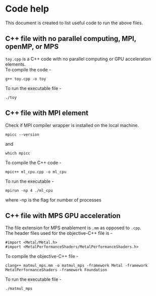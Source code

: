 # Code help
This document is created to list useful code to run the above files.

## C++ file with no parallel computing, MPI, openMP, or MPS
`toy.cpp` is a C++ code with no parallel computing or GPU acceleration elements. <br>
To compile the code -
```
g++ toy.cpp -o toy
```
To run the executable file -
```
./toy
```

## C++ file with MPI element
Check if MPI compiler wrapper is installed on the local machine.
```
mpicc --version
```
and 
```
which mpicc
```
To compile the C++ code -
```
mpic++ ml_cpu.cpp -o ml_cpu
```
To run the executable -
```
mpirun -np 4 ./ml_cpu
```
where -np is the flag for number of processes

## C++ file with MPS GPU acceleration
The file extension for MPS enablement is `.mm` as opposed to `.cpp`. <br>
The header files used for the objective-C++ file is -
```
#import <Metal/Metal.h>
#import <MetalPerformanceShaders/MetalPerformanceShaders.h>
```
To compile the objective-C++ file -
```
clang++ matmul_mps.mm -o matmul_mps -framework Metal -framework MetalPerformanceShaders -framework Foundation
```
To run the executable file -
```
./matmul_mps
```
